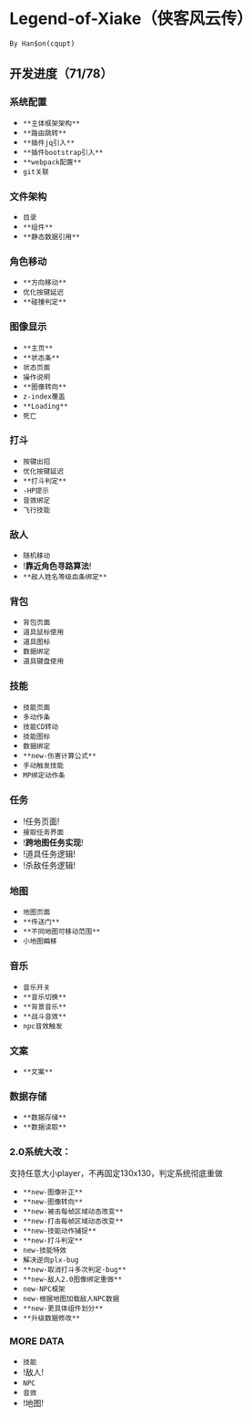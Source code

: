 # Legend-of-Xiake（侠客风云传）
```
By Han$on(cqupt)
```
## 开发进度（71/78）

### 系统配置
+ `**主体框架架构**`
+ `**路由跳转**`
+ `**插件jq引入**`
+ `**插件bootstrap引入**`
+ `**webpack配置**`
+ `git关联`

### 文件架构
+ `目录`
+ `**组件**`
+ `**静态数据引用**`

### 角色移动
+ `**方向移动**`
+ `优化按键延迟`
+ `**碰撞判定**`

### 图像显示
+ `**主页**`
+ `**状态条**`
+ `状态页面`
+ `操作说明`
+ `**图像转向**`
+ `z-index覆盖`
+ `**Loading**`
+ `死亡`

### 打斗
+ `按键出招`
+ `优化按键延迟`
+ `**打斗判定**`
+ `-HP提示`
+ `音效绑定`
+ `飞行技能`

### 敌人
+ `随机移动`
+ !**靠近角色寻路算法**!
+ `**敌人姓名等级血条绑定**`

### 背包
+ `背包页面`
+ `道具鼠标使用`
+ `道具图标`
+ `数据绑定`
+ `道具键盘使用`

### 技能
+ `技能页面`
+ `多动作条`
+ `技能CD转动`
+ `技能图标`
+ `数据绑定`
+ `**new-伤害计算公式**`
+ `手动触发技能`
+ `MP绑定动作条`

### 任务
+ !任务页面!
+ `接取任务界面`
+ !**跨地图任务实现**!
+ !道具任务逻辑!
+ !杀敌任务逻辑!

### 地图
+ `地图页面`
+ `**传送门**`
+ `**不同地图可移动范围**`
+ `小地图瞬移`

### 音乐
+ `音乐开关`
+ `**音乐切换**`
+ `**背景音乐**`
+ `**战斗音效**`
+ `npc音效触发`

### 文案
+ `**文案**`

### 数据存储
+ `**数据存储**`
+ `**数据读取**`

### 2.0系统大改：
支持任意大小player，不再固定130x130，判定系统彻底重做
+ `**new-图像补正**`
+ `**new-图像转向**`
+ `**new-被击每帧区域动态改变**`
+ `**new-打击每帧区域动态改变**`
+ `**new-技能动作捕捉**`
+ `**new-打斗判定**`
+ `new-技能特效`
+ `解决逆向plx-bug`
+ `**new-取消打斗多次判定-bug**`
+ `**new-敌人2.0图像绑定重做**`
+ `new-NPC框架`
+ `new-根据地图加载敌人NPC数据`
+ `**new-更具体组件划分**`
+ `**升级数据修改**`

### MORE DATA
+ `技能`
+ !敌人!
+ `NPC`
+ `音效`
+ !地图!